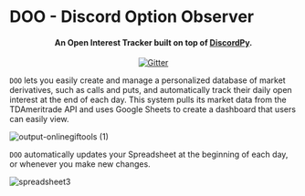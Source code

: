 # DOO - Discord Option Observer

<h4 align="center">An Open Interest Tracker built on top of <a href="https://discordpy.readthedocs.io/en/stable/" target="_blank">DiscordPy</a>.</h4>

<p align="center">
  <a href="https://badge.fury.io/py/discord">
    <img src="https://badge.fury.io/py/discord.svg"
         alt="Gitter">
  </a>
</p>

`DOO` lets you easily create and manage a personalized database of market derivatives, such as calls and puts, and automatically track their daily open interest at the end of each day. This system pulls its market data from the TDAmeritrade API and uses Google Sheets to create a dashboard that users can easily view.

![output-onlinegiftools (1)](https://user-images.githubusercontent.com/8453348/139714463-4b7b2cca-5f42-4eed-b3c7-e3c1a95b9a7d.gif)


`DOO` automatically updates your Spreadsheet at the beginning of each day, or whenever you make new changes.

![spreadsheet3](https://user-images.githubusercontent.com/8453348/139717859-a4a14e8b-757b-467c-b707-b48cb667a5e7.gif)
